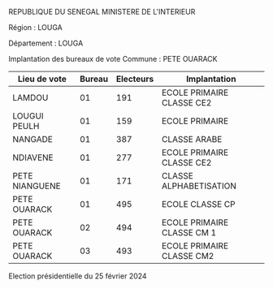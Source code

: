 REPUBLIQUE DU SENEGAL MINISTERE DE L'INTERIEUR

Région : LOUGA

Département : LOUGA

Implantation des bureaux de vote Commune : PETE OUARACK

| Lieu de vote | Bureau | Electeurs | Implantation |
| - | - | - | - |
| LAMDOU | 01 | 191 | ECOLE PRIMAIRE CLASSE CE2 |
| LOUGUI PEULH | 01 | 159 | ECOLE PRIMAIRE |
| NANGADE | 01 | 387 | CLASSE ARABE |
| NDIAVENE | 01 | 277 | ECOLE PRIMAIRE CLASSE CE2 |
| PETE NIANGUENE | 01 | 171 | CLASSE ALPHABETISATION |
| PETE OUARACK | 01 | 495 | ECOLE CLASSE CP |
| PETE OUARACK | 02 | 494 | ECOLE PRIMAIRE CLASSE CM 1 |
| PETE OUARACK | 03 | 493 | ECOLE PRIMAIRE CLASSE CM2 |

<!-- PageNumber="22/26" -->

Election présidentielle du 25 février 2024
